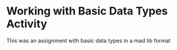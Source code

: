 # Working with Basic Data Types Activity
This was an assignment with basic data types in a mad lib format